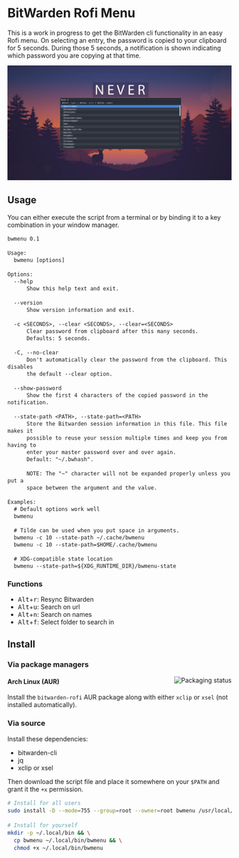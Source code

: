 # BitWarden Rofi Menu

This is a work in progress to get the BitWarden cli functionality in an easy Rofi menu.
On selecting an entry, the password is copied to your clipboard for 5 seconds.
During those 5 seconds, a notification is shown indicating which password you
are copying at that time.

![bitwarden-rofi](img/screenshot1.png)

## Usage

You can either execute the script from a terminal or by binding it to a key
combination in your window manager.

```
bwmenu 0.1

Usage:
  bwmenu [options]

Options:
  --help
      Show this help text and exit.

  --version
      Show version information and exit.

  -c <SECONDS>, --clear <SECONDS>, --clear=<SECONDS>
      Clear password from clipboard after this many seconds.
      Defaults: 5 seconds.

  -C, --no-clear
      Don't automatically clear the password from the clipboard. This disables
      the default --clear option.

  --show-password
      Show the first 4 characters of the copied password in the notification.

  --state-path <PATH>, --state-path=<PATH>
      Store the Bitwarden session information in this file. This file makes it
      possible to reuse your session multiple times and keep you from having to
      enter your master password over and over again.
      Default: "~/.bwhash".

      NOTE: The "~" character will not be expanded properly unless you put a
      space between the argument and the value.

Examples:
  # Default options work well
  bwmenu

  # Tilde can be used when you put space in arguments.
  bwmenu -c 10 --state-path ~/.cache/bwmenu
  bwmenu -c 10 --state-path=$HOME/.cache/bwmenu

  # XDG-compatible state location
  bwmenu --state-path=${XDG_RUNTIME_DIR}/bwmenu-state
```


### Functions

  - <kbd>Alt</kbd>+<kbd>r</kbd>: Resync Bitwarden
  - <kbd>Alt</kbd>+<kbd>u</kbd>: Search on url
  - <kbd>Alt</kbd>+<kbd>n</kbd>: Search on names
  - <kbd>Alt</kbd>+<kbd>f</kbd>: Select folder to search in

## Install

### Via package managers

<a href="https://repology.org/metapackage/bitwarden-rofi/versions">
  <img src="https://repology.org/badge/vertical-allrepos/bitwarden-rofi.svg" alt="Packaging status" align="right">
</a>

#### Arch Linux (AUR)

Install the `bitwarden-rofi` AUR package along with either `xclip` or `xsel`
(not installed automatically).

### Via source

Install these dependencies:

- bitwarden-cli
- jq
- xclip or xsel

Then download the script file and place it somewhere on your `$PATH` and grant it
the `+x` permission.

```bash
# Install for all users
sudo install -D --mode=755 --group=root --owner=root bwmenu /usr/local/bin/bwmenu

# Install for yourself
mkdir -p ~/.local/bin && \
  cp bwmenu ~/.local/bin/bwmenu && \
  chmod +x ~/.local/bin/bwmenu
```
